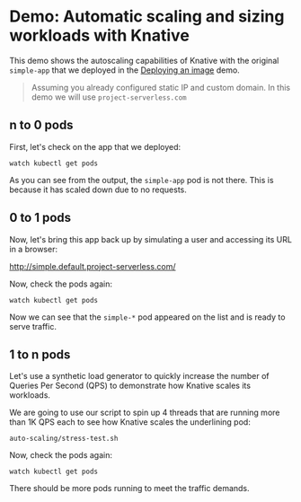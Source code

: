 # Demo: Automatic scaling and sizing workloads with Knative

This demo shows the autoscaling capabilities of Knative with the original `simple-app` 
that we deployed in the [Deploying an image](../image-deploy/README.md) demo.

> Assuming you already configured static IP and custom domain. In this demo we will use `project-serverless.com`

 ## n to 0 pods

First, let's check on the app that we deployed:

```shell
watch kubectl get pods
```

As you can see from the output, the `simple-app` pod is not there. This is because it has scaled down 
due to no requests.

 ## 0 to 1 pods

Now, let's bring this app back up by simulating a user and accessing its URL in a browser:

http://simple.default.project-serverless.com/

Now, check the pods again:

```shell
watch kubectl get pods
```

Now we can see that the `simple-*` pod appeared on the list and is ready to serve traffic. 

## 1 to n pods

Let's use a synthetic load generator to quickly increase the number of Queries Per Second (QPS) 
to demonstrate how Knative scales its workloads. 

We are going to use our script to spin up 4 threads that are running more than 1K QPS each to see 
how Knative scales the underlining pod:

```shell
auto-scaling/stress-test.sh
```
Now, check the pods again:

```shell
watch kubectl get pods
```
There should be more pods running to meet the traffic demands. 
